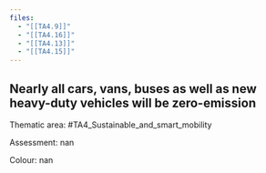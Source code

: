 ```yaml
---
files:
  - "[[TA4.9]]"
  - "[[TA4.16]]"
  - "[[TA4.13]]"
  - "[[TA4.15]]"
---
```

## Nearly all cars, vans, buses as well as new heavy-duty vehicles will be zero-emission

Thematic area: #TA4_Sustainable_and_smart_mobility

Assessment: nan

Colour: nan